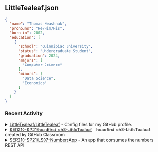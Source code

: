 <h2>LittleTealeaf.json</h2>

```json
{
  "name": "Thomas Kwashnak",
  "pronouns": "He/Him/His",
  "born in": 2002,
  "education": [
    {
      "school": "Quinnipiac University",
      "status": "Undergraduate Student",
      "graduation": 2024,
      "majors": [
        "Computer Science"
      ],
      "minors": [
        "Data Science",
        "Economics"
      ]
    }
  ]
}
```
<h3>Recent Activity</h3>
<details><summary><a href="https://github.com/LittleTealeaf/LittleTealeaf">LittleTealeaf/LittleTealeaf</a> - Config files for my GitHub profile.</summary><ul><li><code>python</code> <a href="https://github.com/LittleTealeaf/LittleTealeaf/commit/905e2a6b41d820bb232b47096746029da8baa201">#905e2a6</a> - Recent Repositories now contains commits</li><li><code>python</code> <a href="https://github.com/LittleTealeaf/LittleTealeaf/commit/e33e2882030e1a339fb651718ab7f4eebdc40f91">#e33e288</a> - using api keys now</li><li><code>python</code> <a href="https://github.com/LittleTealeaf/LittleTealeaf/commit/4ef318954447e76f27c4d7af4a847233d6d794e9">#4ef3189</a> - added "html" infront of each html method</li><li><code>python</code> <a href="https://github.com/LittleTealeaf/LittleTealeaf/commit/f9ef5f0bc7c9a822ccc95286fd0480e4869b1c58">#f9ef5f0</a> - renamed methods</li><li><code>python</code> <a href="https://github.com/LittleTealeaf/LittleTealeaf/commit/5fd83480996322c5711a90a99d1ae8f700cb3952">#5fd8348</a> - Education is now in a list</li><li><code>python</code> <a href="https://github.com/LittleTealeaf/LittleTealeaf/commit/2aaa0a143ffccf4ede02fe3cb400221f7feb8810">#2aaa0a1</a> - Checking look on github</li><li><code>python</code> <a href="https://github.com/LittleTealeaf/LittleTealeaf/commit/b018cb7cf0fd967bf3637128144b4d66d35a3307">#b018cb7</a> - New layout?</li><li><code>python</code> <a href="https://github.com/LittleTealeaf/LittleTealeaf/commit/c75846f80f4fc0eff24e609ee6d894a2dadb6411">#c75846f</a> - Added json_block() method</li><li><code>python</code> <a href="https://github.com/LittleTealeaf/LittleTealeaf/commit/e310a44a0d30ade16e356bb71247271fb41a9889">#e310a44</a> - Updated README_TEMPLATE.md</li><li><code>python</code> <a href="https://github.com/LittleTealeaf/LittleTealeaf/commit/00627b666367f9af54e167925e3012dd93c01df4">#00627b6</a> - Added to content.json</li><li><code>python</code> <a href="https://github.com/LittleTealeaf/LittleTealeaf/commit/3622ef3eab4bdf3e72d8746484573a579573fd1e">#3622ef3</a> - Test didn't work</li><li><code>python</code> <a href="https://github.com/LittleTealeaf/LittleTealeaf/commit/366cc0327085909d297f8ed6e6fe8099d575d3da">#366cc03</a> - Testing HTML</li><li><code>python</code> <a href="https://github.com/LittleTealeaf/LittleTealeaf/commit/42a4ca8900b555b1fe692fbd5ab8bfb0deee690b">#42a4ca8</a> - Try putting the entire project in code</li><li><code>python</code> <a href="https://github.com/LittleTealeaf/LittleTealeaf/commit/93e6c7b6a6676e9d58acd64cfff114337a4dd92d">#93e6c7b</a> - Continued work on README_TEMPLATE</li><li><code>python</code> <a href="https://github.com/LittleTealeaf/LittleTealeaf/commit/09cc01a380d288e30f0cc0d6dfad937c14506efc">#09cc01a</a> - Additional Work</li><li><code>python</code> <a href="https://github.com/LittleTealeaf/LittleTealeaf/commit/cd634382f0ba44fa4a4175e971b745220e8df5e6">#cd63438</a> - Added skills to template</li><li><code>python</code> <a href="https://github.com/LittleTealeaf/LittleTealeaf/commit/2d9db928fa06b248a45eff5030531e246e4f4f0f">#2d9db92</a> - Started working on rough template</li><li><code>python</code> <a href="https://github.com/LittleTealeaf/LittleTealeaf/commit/213769b6a665a9de4f29a3260c1475e68106eeac">#213769b</a> - renamed recent header</li><li><code>python</code> <a href="https://github.com/LittleTealeaf/LittleTealeaf/commit/98307720c803e05cb620fba3e4723d06e867cc66">#9830772</a> - changes</li><li><code>python</code> <a href="https://github.com/LittleTealeaf/LittleTealeaf/commit/21f0fa12272000e3c35349da104cc28dae4a23d6">#21f0fa1</a> - Added Followers and Following</li><li><code>python</code> <a href="https://github.com/LittleTealeaf/LittleTealeaf/commit/fdd8e031e8d1d7d4b09acf8e72dc4374bcf3eee9">#fdd8e03</a> - Incorporated tags into more of the script</li><li><code>python</code> <a href="https://github.com/LittleTealeaf/LittleTealeaf/commit/babac74557c45bd1035761fb4ed4cfaef97e2a4c">#babac74</a> - Updated formatting for recent repositories</li><li><code>python</code> <a href="https://github.com/LittleTealeaf/LittleTealeaf/commit/a5ddc7293a93e8764462905a75b0a6e31697f681">#a5ddc72</a> - Added recent activity to print_readme()</li><li><code>python</code> <a href="https://github.com/LittleTealeaf/LittleTealeaf/commit/ebcabf7467459b26f7235b3c13d813758d765fc8">#ebcabf7</a> - recent activity update</li></ul></details><details><summary><a href="https://github.com/SER210-SP21/headfirst-ch8-LittleTealeaf">SER210-SP21/headfirst-ch8-LittleTealeaf</a> - headfirst-ch8-LittleTealeaf created by GitHub Classroom</summary><ul><li><code>main</code> <a href="https://github.com/SER210-SP21/headfirst-ch8-LittleTealeaf/commit/c6ca8689c5312a65c1d6f8a373a9e5e3c6f8b995">#c6ca868</a> - Uploaded Second Screenshot</li><li><code>main</code> <a href="https://github.com/SER210-SP21/headfirst-ch8-LittleTealeaf/commit/256f9826e21c3365e8f40aa8ff9e31b65a62fc3e">#256f982</a> - Uploaded Screenshot</li><li><code>main</code> <a href="https://github.com/SER210-SP21/headfirst-ch8-LittleTealeaf/commit/975699f5b21ffccdab3d1ea1acd62085f9e8e978">#975699f</a> - Chapter Demo, Adding files I forgot</li><li><code>main</code> <a href="https://github.com/SER210-SP21/headfirst-ch8-LittleTealeaf/commit/709ddb9393d7a0efc842720c9e9a1a960e6bbd51">#709ddb9</a> - Chapter Demo</li></ul></details><details><summary><a href="https://github.com/SER210-SP21/LS07-NumbersApp">SER210-SP21/LS07-NumbersApp</a> - An app that consumes the numbers REST API</summary><ul><li>Created Fork <a href="https://github.com/LittleTealeaf/LS07-NumbersApp">LittleTealeaf/LS07-NumbersApp</a></li></ul></details>
